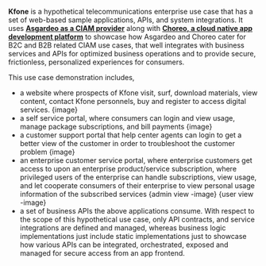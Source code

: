 **Kfone** is a hypothetical telecommunications enterprise use case that has a set of web-based sample applications, APIs, and system integrations.  It uses [**Asgardeo as a CIAM provider**](https://wso2.com/asgardeo/) along with [**Choreo, a cloud native app development platform**](https://wso2.com/choreo/) to showcase how Asgardeo and Choreo cater for B2C and B2B related CIAM use cases, that well integrates with business services and APIs for optimized business operations and to provide secure, frictionless, personalized experiences for consumers.

This use case demonstration includes,
 - a website where prospects of Kfone visit, surf, download materials, view content, contact Kfone personnels, buy and register to access digital services.
{image}
- a self service portal, where consumers can login and view usage, manage package subscriptions, and bill payments
{image}
- a customer support portal that help center agents can login to get a better view of the customer in order to troubleshoot the customer problem
{image}
- an enterprise customer service portal, where enterprise customers get access to upon an enterprise product/service subscription, where privileged users of the enterprise can handle subscriptions, view usage, and let cooperate consumers of their enterprise to view personal usage information of the subscribed services
{admin view -image}
{user view -image}
- a set of business APIs the above applications consume. With respect to the scope of this hypothetical use case, only API contracts, and service integrations are defined and managed, whereas business logic implementations just include static implementations just to showcase how various APIs can be integrated, orchestrated, exposed and managed for secure access from an app frontend.
